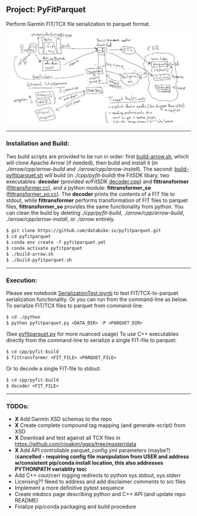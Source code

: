 ## Project: PyFitParquet

Perform Garmin FIT/TCX file serialization to parquet format.

![sysdesign](https://github.com/databike-io/pyfitparquet/blob/main/sysdesign_v1.jpg)

___

### Installation and Build:

Two build scripts are provided to be run in order: first [build-arrow.sh](https://github.com/databike-io/pyfitparquet/blob/main/build-arrow.sh), which will clone Apache Arrow (if needed), then build and install it (in *./arrow/cpp/arrow-build* and *./arrow/cpp/arrow-install*). The second: [build-pyfitparquet.sh](https://github.com/databike-io/pyfitparquet/blob/main/build-pyfitparquet.sh) will build (in *./cpp/pyfit-build*) the FitSDK libary, two executables: **decoder** (provided w/FitSDK [decoder.cpp](https://github.com/databike-io/pyfitparquet/blob/main/cpp/FitCppSDK_21.40.00/cpp/examples/decode.cpp)) and **fittransformer** ([fittransformer.cc](https://github.com/databike-io/pyfitparquet/blob/main/cpp/fittransformer.cc)), and a python module: **fittransformer_so** ([fittransformer_so.cc](https://github.com/databike-io/pyfitparquet/blob/main/cpp/fittransformer_so.cc)). The **decoder** prints the contents of a FIT file to stdout, while **fittransformer** performs transformation of FIT files to parquet files, **fittransformer_so** provides the same functionality from python. You can clean the build by deleting *./cpp/pyfit-build*, *./arrow/cpp/arrow-build*, *./arrow/cpp/arrow-install*, or *./arrow* entirely.

```
$ git clone https://github.com/databike-io/pyfitparquet.git
$ cd pyfitparquet
$ conda env create -f pyfitparquet.yml
$ conda activate pyfitparquet
$ ./build-arrow.sh
$ ./build-pyfitparquet.sh
```

___
### Execution:

Please see notebook [SerializationTest.ipynb](https://github.com/databike-io/pyfitparquet/blob/main/notebooks/SerializationTest.ipynb) to test FIT/TCX-to-parquet serialization functionality. Or you can run from the command-line as below. To serialize FIT/TCX files to parquet from command-line:
```
$ cd ./python
$ python pyfitparquet.py <DATA_DIR> -P <PARQUET_DIR> 
```

(See [pyfitparquet.py](https://github.com/databike-io/pyfitparquet/blob/main/python/pyfitparquet.py) for more nuanced usage) To use C++ executables directly from the command-line to serialize a single FIT-file to parquet:
```
$ cd cpp/pyfit-build
$ fittransformer <FIT_FILE> <PARQUET_FILE>
```

Or to decode a single FIT-file to stdout:
```
$ cd cpp/pyfit-build
$ decoder <FIT_FILE>
```

___
### TODOs:

- **X** Add Garmin XSD schemas to the repo
- **X** Create complete compound tag mapping (and generate-script) from XSD
- **X** Download and test against all TCX files in https://github.com/cjoakim/ggps/tree/master/data
- **X** Add API controllable parquet_config.yml parameters (maybe?) (**cancelled - requiring config file manipulation from USER and address w/consistent pip/conda install location, this also addresses PYTHONPATH variablity too**)
- Add C++ cout/cerr logging redirects to python sys.stdout, sys.stderr 
- Licensing?? Need to address and add disclaimer comments to src files
- Implement a more definitive pytest sequence
- Create mkdocs page describing python and C++ API (and update repo README)
- Finalize pip/conda packaging and build procedure
